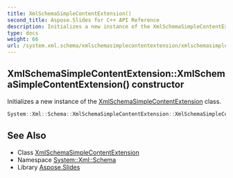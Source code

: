 ```yaml
---
title: XmlSchemaSimpleContentExtension()
second_title: Aspose.Slides for C++ API Reference
description: Initializes a new instance of the XmlSchemaSimpleContentExtension class.
type: docs
weight: 66
url: /system.xml.schema/xmlschemasimplecontentextension/xmlschemasimplecontentextension/
---
```

## XmlSchemaSimpleContentExtension::XmlSchemaSimpleContentExtension() constructor


Initializes a new instance of the [XmlSchemaSimpleContentExtension](../) class.

```cpp
System::Xml::Schema::XmlSchemaSimpleContentExtension::XmlSchemaSimpleContentExtension()
```

## See Also

* Class [XmlSchemaSimpleContentExtension](../)
* Namespace [System::Xml::Schema](../../)
* Library [Aspose.Slides](../../../)